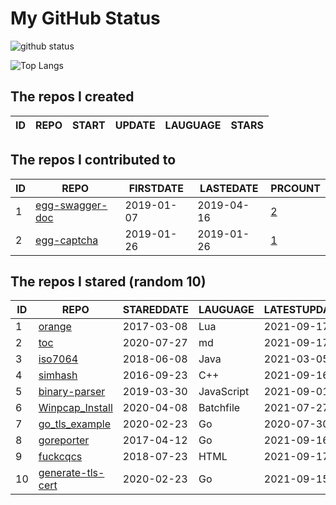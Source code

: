 # My GitHub Status

<img src="https://github-readme-stats-1.yihong0618.vercel.app/api?username=jc-lathander&show_icons=true&&&hide_title=true&count_private=true" alt="github status" />

![Top Langs](https://github-readme-stats-1.yihong0618.vercel.app/api/top-langs/?username=jc-lathander&layout=compact)

<!--START_SECTION:my_github-->
## The repos I created
| ID | REPO | START | UPDATE | LAUGUAGE | STARS |
|----|------|-------|--------|----------|-------|

## The repos I contributed to
| ID |                                REPO                                | FIRSTDATE  | LASTEDATE  |                                          PRCOUNT                                           |
|----|--------------------------------------------------------------------|------------|------------|--------------------------------------------------------------------------------------------|
|  1 | [egg-swagger-doc](https://github.com/Yanshijie-EL/egg-swagger-doc) | 2019-01-07 | 2019-04-16 | [2](https://github.com/Yanshijie-EL/egg-swagger-doc/pulls?q=is%3Apr+author%3Ajc-lathander) |
|  2 | [egg-captcha](https://github.com/Raoul1996/egg-captcha)            | 2019-01-26 | 2019-01-26 | [1](https://github.com/Raoul1996/egg-captcha/pulls?q=is%3Apr+author%3Ajc-lathander)        |

## The repos I stared (random 10)
| ID |                              REPO                               | STAREDDATE |  LAUGUAGE  | LATESTUPDATE |
|----|-----------------------------------------------------------------|------------|------------|--------------|
|  1 | [orange](https://github.com/orlabs/orange)                      | 2017-03-08 | Lua        | 2021-09-17   |
|  2 | [toc](https://github.com/cncf/toc)                              | 2020-07-27 | md         | 2021-09-17   |
|  3 | [iso7064](https://github.com/danieltwagner/iso7064)             | 2018-06-08 | Java       | 2021-03-05   |
|  4 | [simhash](https://github.com/yanyiwu/simhash)                   | 2016-09-23 | C++        | 2021-09-16   |
|  5 | [binary-parser](https://github.com/Ericbla/binary-parser)       | 2019-03-30 | JavaScript | 2021-09-01   |
|  6 | [Winpcap_Install](https://github.com/3gstudent/Winpcap_Install) | 2020-04-08 | Batchfile  | 2021-07-27   |
|  7 | [go_tls_example](https://github.com/michelia/go_tls_example)    | 2020-02-23 | Go         | 2020-07-30   |
|  8 | [goreporter](https://github.com/qax-os/goreporter)              | 2017-04-12 | Go         | 2021-09-16   |
|  9 | [fuckcqcs](https://github.com/fuckcqcs/fuckcqcs)                | 2018-07-23 | HTML       | 2021-09-17   |
| 10 | [generate-tls-cert](https://github.com/Shyp/generate-tls-cert)  | 2020-02-23 | Go         | 2021-09-15   |

<!--END_SECTION:my_github-->
